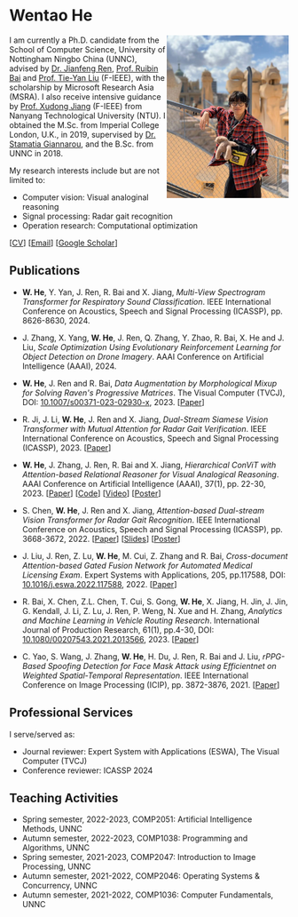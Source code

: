 
# Wentao He

<img align="right" src="profile/hwt.jpg" width="220px"> I am currently a Ph.D. candidate from the School of Computer Science, University of Nottingham Ningbo China (UNNC), advised by [Dr. Jianfeng Ren](https://research.nottingham.edu.cn/en/persons/jianfeng-ren), [Prof. Ruibin Bai](http://www.cs.nott.ac.uk/~znzbrbb/) and [Prof. Tie-Yan Liu](https://www.microsoft.com/en-us/research/people/tyliu/?from=https://research.microsoft.com/users/tyliu&type=exact) (F-IEEE), with the scholarship by Microsoft Research Asia (MSRA). I also receive intensive guidance by [Prof. Xudong Jiang](https://personal.ntu.edu.sg/exdjiang/default.htm) (F-IEEE) from Nanyang Technological University (NTU). I obtained the M.Sc. from Imperial College London, U.K., in 2019, supervised by [Dr. Stamatia Giannarou](https://www.imperial.ac.uk/people/stamatia.giannarou), and the B.Sc. from UNNC in 2018. 

My research interests include but are not limited to:

* Computer vision: Visual analoginal reasoning
* Signal processing: Radar gait recognition
* Operation research: Computational optimization

[[CV]()] [[Email](mailto:scxwh1@nottingham.edu.cn)] [[Google Scholar](https://scholar.google.com/citations?user=1DkLwPQAAAAJ&hl=en)]

## Publications

* **W. He**, Y. Yan, J. Ren, R. Bai and X. Jiang, *Multi-View Spectrogram Transformer for Respiratory Sound Classification*. IEEE International Conference on Acoustics, Speech and Signal Processing (ICASSP), pp. 8626-8630, 2024. 

* J. Zhang, X. Yang, **W. He**, J. Ren, Q. Zhang, Y. Zhao, R. Bai, X. He and J. Liu, *Scale Optimization Using Evolutionary Reinforcement Learning for Object Detection on Drone Imagery*. AAAI Conference on Artificial Intelligence (AAAI), 2024.

* **W. He**, J. Ren and R. Bai, *Data Augmentation by Morphological Mixup for Solving Raven's Progressive Matrices*. The Visual Computer (TVCJ), DOI: [10.1007/s00371-023-02930-x](https://doi.org/10.1007/s00371-023-02930-x), 2023. [[Paper](https://link.springer.com/article/10.1007/s00371-023-02930-x)]

* R. Ji, J. Li, **W. He**, J. Ren and X. Jiang, *Dual-Stream Siamese Vision Transformer with Mutual Attention for Radar Gait Verification*. IEEE International Conference on Acoustics, Speech and Signal Processing (ICASSP), 2023. [[Paper](https://ieeexplore.ieee.org/abstract/document/10095141)]

* **W. He**, J. Zhang, J. Ren, R. Bai and X. Jiang, *Hierarchical ConViT with Attention-based Relational Reasoner for Visual Analogical Reasoning*. AAAI Conference on Artificial Intelligence (AAAI), 37(1), pp. 22-30, 2023. [[Paper](https://ojs.aaai.org/index.php/AAAI/article/view/25072)] [[Code](https://github.com/wentaoheunnc/HCV-ARR)] [[Video](https://drive.google.com/file/d/1ZiwTPw2T0QUBcVJRh8Q7mvpN2pf3wECW/view?usp=sharing)] [[Poster](https://drive.google.com/file/d/1dr70H58dDlsY49k7O0-FdkLFJaVMelIN/view?usp=sharing)]

* S. Chen, **W. He**, J. Ren and X. Jiang, *Attention-based Dual-stream Vision Transformer for Radar Gait Recognition*. IEEE International Conference on Acoustics, Speech and Signal Processing (ICASSP), pp. 3668-3672, 2022. [[Paper](https://ieeexplore.ieee.org/abstract/document/9746565)] [[Slides](https://docs.google.com/presentation/d/1VC4BMBAEuuXl5Uxp6rM_AHdX-aJDibki/edit?usp=share_link&ouid=113760719120016002761&rtpof=true&sd=true)] [[Poster](https://drive.google.com/file/d/10NxCwMyKKAIdyjZk3qblcy3W9n4qPBNk/view?usp=sharing)]

* J. Liu, J. Ren, Z. Lu, **W. He**, M. Cui, Z. Zhang and R. Bai, *Cross-document Attention-based Gated Fusion Network for Automated Medical Licensing Exam*. Expert Systems with Applications, 205, pp.117588, DOI: [10.1016/j.eswa.2022.117588](https://doi.org/10.1016/j.eswa.2022.117588), 2022. [[Paper](https://www.sciencedirect.com/science/article/pii/S0957417422009009)]

* R. Bai, X. Chen, Z.L. Chen, T. Cui, S. Gong, **W. He**, X. Jiang, H. Jin, J. Jin, G. Kendall, J. Li, Z. Lu, J. Ren, P. Weng, N. Xue and H. Zhang, *Analytics and Machine Learning in Vehicle Routing Research*. International Journal of Production Research, 61(1), pp.4-30, DOI: [10.1080/00207543.2021.2013566](https://doi.org/10.1080/00207543.2021.2013566), 2023. [[Paper](https://www.tandfonline.com/doi/abs/10.1080/00207543.2021.2013566)]

* C. Yao, S. Wang, J. Zhang, **W. He**, H. Du, J. Ren, R. Bai and J. Liu, *rPPG-Based Spoofing Detection for Face Mask Attack using Efficientnet on Weighted Spatial-Temporal Representation*. IEEE International Conference on Image Processing (ICIP), pp. 3872-3876, 2021. [[Paper](https://ieeexplore.ieee.org/abstract/document/9506276)]

## Professional Services

I serve/served as: 

* Journal reviewer: Expert System with Applications (ESWA), The Visual Computer (TVCJ)
* Conference reviewer: ICASSP 2024

## Teaching Activities

* Spring semester, 2022-2023, COMP2051: Artificial Intelligence Methods, UNNC
* Autumn semester, 2022-2023, COMP1038: Programming and Algorithms, UNNC
* Spring semester, 2021-2023, COMP2047: Introduction to Image Processing, UNNC
* Autumn semester, 2021-2022, COMP2046: Operating Systems & Concurrency, UNNC
* Autumn semester, 2021-2022, COMP1036: Computer Fundamentals, UNNC
